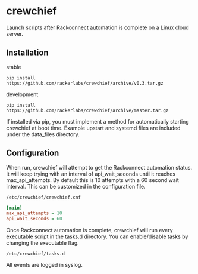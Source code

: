 # crewchief

Launch scripts after Rackconnect automation is complete on a Linux cloud server.

## Installation

stable

```
pip install https://github.com/rackerlabs/crewchief/archive/v0.3.tar.gz
```

development

```
pip install https://github.com/rackerlabs/crewchief/archive/master.tar.gz
```

If installed via pip, you must implement a method for automatically starting crewchief at boot time.  Example upstart and systemd files are included under the data_files directory.

## Configuration

When run, crewchief will attempt to get the Rackconnect automation status.  It will keep trying with an interval of api_wait_seconds until it reaches max_api_attempts.  By default this is 10 attempts with a 60 second wait interval.  This can be customized in the configuration file.

```
/etc/crewchief/crewchief.cnf
```
```ini
[main]
max_api_attempts = 10
api_wait_seconds = 60
```

Once Rackconnect automation is complete, crewchief will run every executable script in the tasks.d directory.  You can enable/disable tasks by changing the executable flag.

```
/etc/crewchief/tasks.d
```

All events are logged in syslog.
